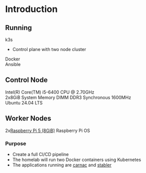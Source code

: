 # Introduction<br>
## Running
k3s<br>
* Control plane with two node cluster<br>

Docker<br>
Ansible<br>
## Control Node
Intel(R) Core(TM) i5-6400 CPU @ 2.70GHz<br>
2x8GiB System Memory DIMM DDR3 Synchronous 1600MHz<br>
Ubuntu 24.04 LTS<br>
## Worker Nodes
2x[Raspberry Pi 5 (8GiB)](https://www.raspberrypi.com/products/raspberry-pi-5/)
Raspberry Pi OS 
### Purpose 
* Create a full CI/CD pipeline
* The homelab will run two Docker containers using Kubernetes<br>
* The applications running are [carnac](https://github.com/dodderingstalwart/carnac) and [stabler](https://github.com/dodderingstalwart/strabler)
